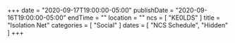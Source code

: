 +++
date = "2020-09-17T19:00:00-05:00"
publishDate = "2020-09-16T19:00:00-05:00"
endTime = ""
location = ""
ncs = [ "KE0LDS" ]
title = "Isolation Net"
categories = [ "Social" ]
dates = [ "NCS Schedule", "Hidden" ]
+++
